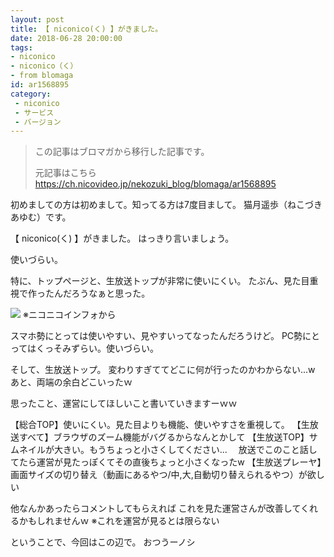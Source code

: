 ```yaml
---
layout: post
title: 【 niconico(く) 】がきました。
date: 2018-06-28 20:00:00
tags: 
- niconico
- niconico（く）
- from blomaga
id: ar1568895
category:
 - niconico
 - サービス
 - バージョン
---
```

> この記事はブロマガから移行した記事です。
>
> 元記事はこちら
> https://ch.nicovideo.jp/nekozuki_blog/blomaga/ar1568895

初めましての方は初めまして。知ってる方は7度目まして。
猫月遥歩（ねこづきあゆむ）です。

<!-- more -->

【 niconico(く) 】がきました。
はっきり言いましょう。

使いづらい。

特に、トップページと、生放送トップが非常に使いにくい。
たぶん、見た目重視で作ったんだろうなぁと思った。

![](https://bmimg.nicovideo.jp/image/ch2636716/209191/956885ce46375e724736bf5200e0de28d4cd9959.png)
※ニコニコインフォから

スマホ勢にとっては使いやすい、見やすいってなったんだろうけど。
PC勢にとってはくっそみずらい。使いづらい。

そして、生放送トップ。
変わりすぎててどこに何が行ったのかわからない...w
あと、両端の余白どこいったｗ

思ったこと、運営にしてほしいこと書いていきますーｗｗ

【総合TOP】使いにくい。見た目よりも機能、使いやすさを重視して。
【生放送すべて】ブラウザのズーム機能がバグるからなんとかして
【生放送TOP】サムネイルが大きい。もうちょっと小さくしてください...
　放送でこのこと話してたら運営が見たっぽくてその直後ちょっと小さくなったw
【生放送プレーヤ】画面サイズの切り替え（動画にあるやつ/中,大,自動切り替えられるやつ）が欲しい

他なんかあったらコメントしてもらえれば
これを見た運営さんが改善してくれるかもしれませんｗ
※これを運営が見るとは限らない

ということで、今回はこの辺で。
おつうーノシ